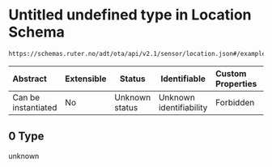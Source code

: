 # Untitled undefined type in Location Schema

```txt
https://schemas.ruter.no/adt/ota/api/v2.1/sensor/location.json#/examples/0
```




| Abstract            | Extensible | Status         | Identifiable            | Custom Properties | Additional Properties | Access Restrictions | Defined In                                                                  |
| :------------------ | ---------- | -------------- | ----------------------- | :---------------- | --------------------- | ------------------- | --------------------------------------------------------------------------- |
| Can be instantiated | No         | Unknown status | Unknown identifiability | Forbidden         | Allowed               | none                | [location.json\*](../../schema/sensor/location.json "open original schema") |

## 0 Type

unknown
